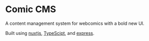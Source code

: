 # Comic CMS
A content management system for webcomics with a bold new UI.

Built using [nuxtjs](https://nuxtjs.org), [TypeScipt](https://www.typescriptlang.org), and [express](http://expressjs.com).
